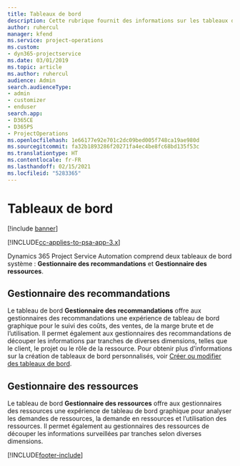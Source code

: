 ```yaml
---
title: Tableaux de bord
description: Cette rubrique fournit des informations sur les tableaux de bord de rapports inclus dans Dynamics 365 Project Service Automation.
author: ruhercul
manager: kfend
ms.service: project-operations
ms.custom:
- dyn365-projectservice
ms.date: 03/01/2019
ms.topic: article
ms.author: ruhercul
audience: Admin
search.audienceType:
- admin
- customizer
- enduser
search.app:
- D365CE
- D365PS
- ProjectOperations
ms.openlocfilehash: 1e66177e92e701c2dc09bed005f748ca19ae980d
ms.sourcegitcommit: fa32b1893286f20271fa4ec4be8fc68bd135f53c
ms.translationtype: HT
ms.contentlocale: fr-FR
ms.lasthandoff: 02/15/2021
ms.locfileid: "5283365"
---
```

# <a name="dashboards"></a>Tableaux de bord

[!include [banner](../includes/psa-now-project-operations.md)]

[!INCLUDE[cc-applies-to-psa-app-3.x](../includes/cc-applies-to-psa-app-3x.md)]

Dynamics 365 Project Service Automation comprend deux tableaux de bord système : **Gestionnaire des recommandations** et **Gestionnaire des ressources**.

## <a name="practice-manager"></a>Gestionnaire des recommandations 

Le tableau de bord **Gestionnaire des recommandations** offre aux gestionnaires des recommandations une expérience de tableau de bord graphique pour le suivi des coûts, des ventes, de la marge brute et de l’utilisation. Il permet également aux gestionnaires des recommandations de découper les informations par tranches de diverses dimensions, telles que le client, le projet ou le rôle de la ressource. Pour obtenir plus d’informations sur la création de tableaux de bord personnalisés, voir [Créer ou modifier des tableaux de bord](https://docs.microsoft.com/dynamics365/customerengagement/on-premises/customize/create-edit-dashboards).

## <a name="resource-manager"></a>Gestionnaire des ressources 

Le tableau de bord **Gestionnaire des ressources** offre aux gestionnaires des ressources une expérience de tableau de bord graphique pour analyser les demandes de ressources, la demande en ressources et l’utilisation des ressources. Il permet également au gestionnaires des ressources de découper les informations surveillées par tranches selon diverses dimensions.


[!INCLUDE[footer-include](../includes/footer-banner.md)]